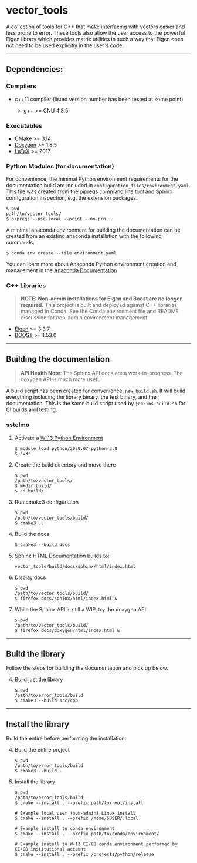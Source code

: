# vector\_tools

A collection of tools for C++ that make interfacing with vectors easier and
less prone to error. These tools also allow the user access to the powerful
Eigen library which provides matrix utilities in such a way that Eigen does
not need to be used explicitly in the user's code.

---

## Dependencies:

### Compilers

* c++11 compiler (listed version number has been tested at some point)

  * g++ >= GNU 4.8.5

### Executables

* [CMake](https://cmake.org/cmake/help/v3.14/) >= 3.14
* [Doxygen](https://www.doxygen.nl/manual/docblocks.html) >= 1.8.5
* [LaTeX](https://www.latex-project.org/help/documentation/) >= 2017

### Python Modules (for documentation)

For convenience, the minimal Python environment requirements for the
documentation build are included in ``configuration_files/environment.yaml``.
This file was created from the [pipreqs](https://github.com/bndr/pipreqs)
command line tool and Sphinx configuration inspection, e.g. the extension
packages.

    $ pwd
    path/to/vector_tools/
    $ pipreqs --use-local --print --no-pin .

A minimal anaconda environment for building the documentation can be created
from an existing anaconda installation with the following commands.

    $ conda env create --file environment.yaml

You can learn more about Anaconda Python environment creation and management in
the [Anaconda
Documentation](https://docs.conda.io/projects/conda/en/latest/user-guide/tasks/manage-environments.html)

### C++ Libraries

> **NOTE: Non-admin installations for Eigen and Boost are no longer required.** This project is built and deployed
> against C++ libraries managed in Conda. See the Conda environment file and README discussion for non-admin environment
> management.

* [Eigen](https://eigen.tuxfamily.org/dox/) >= 3.3.7
* [BOOST](https://www.boost.org/doc/libs/1_53_0/) >= 1.53.0

---

## Building the documentation

> **API Health Note**: The Sphinx API docs are a work-in-progress. The doxygen
> API is much more useful

A build script has been created for convenience, ``new_build.sh``. It will build
everything including the library binary, the test binary, and the documentation.
This is the same build script used by ``jenkins_build.sh`` for CI builds and
testing.

### sstelmo

1) Activate a [W-13 Python Environment](https://xcp-confluence.lanl.gov/display/PYT/The+W-13+Python+3+environment)

       $ module load python/2020.07-python-3.8
       $ sv3r

2) Create the build directory and move there

       $ pwd
       /path/to/vector_tools/
       $ mkdir build/
       $ cd build/

3) Run cmake3 configuration

       $ pwd
       /path/to/vector_tools/build/
       $ cmake3 ..

4) Build the docs

       $ cmake3 --build docs

5) Sphinx HTML Documentation builds to:

       vector_tools/build/docs/sphinx/html/index.html

6) Display docs

       $ pwd
       /path/to/vector_tools/build/
       $ firefox docs/sphinx/html/index.html &

7) While the Sphinx API is still a WIP, try the doxygen API

       $ pwd
       /path/to/vector_tools/build/
       $ firefox docs/doxygen/html/index.html &

---

## Build the library

Follow the steps for building the documentation and pick up below.

4) Build just the library

       $ pwd
       /path/to/error_tools/build
       $ cmake3 --build src/cpp

---

## Install the library

Build the entire before performing the installation.

4) Build the entire project

       $ pwd
       /path/to/error_tools/build
       $ cmake3 --build .

5) Install the library

       $ pwd
       /path/to/error_tools/build
       $ cmake --install . --prefix path/to/root/install

       # Example local user (non-admin) Linux install
       $ cmake --install . --prefix /home/$USER/.local

       # Example install to conda environment
       $ cmake --install . --prefix path/to/conda/environment/

       # Example install to W-13 CI/CD conda environment performed by CI/CD institutional account
       $ cmake --install . --prefix /projects/python/release
